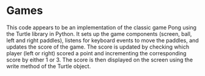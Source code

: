 # Games

This code appears to be an implementation of the classic game Pong using the Turtle library in Python. It sets up the game components (screen, ball, left and right paddles), listens for keyboard events to move the paddles, and updates the score of the game. The score is updated by checking which player (left or right) scored a point and incrementing the corresponding score by either 1 or 3. The score is then displayed on the screen using the write method of the Turtle object.
